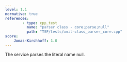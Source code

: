 ```yaml
---
level: 1.1
normative: true
references:
        - type: cpp_test
          name: "parser class - core;parse;null"
          path: "TSF/tests/unit-class_parser_core.cpp"
score:
    Jonas-Kirchhoff: 1.0
---
```


The service parses the literal name null.